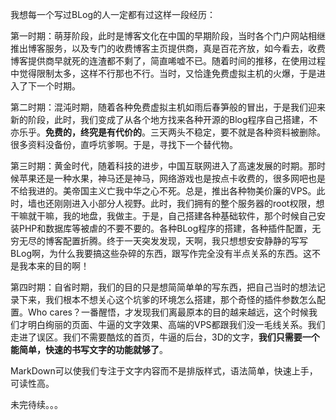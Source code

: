 我想每一个写过BLog的人一定都有过这样一段经历：

第一时期：萌芽阶段，此时是博客文化在中国的早期阶段，当时各个门户网站相继推出博客服务，以及专门的收费博客主页提供商，真是百花齐放，如今看去，收费博客提供商早就死的连渣都不剩了，简直唏嘘不已。随着时间的推移，在使用过程中觉得限制太多，这样不行那也不行。当时，又恰逢免费虚拟主机的火爆，于是进入了下一个时期。

第二时期：混沌时期，随着各种免费虚拟主机如雨后春笋般的冒出，于是我们迎来新的阶段，此时，我们变成了从各个地方找来各种开源的Blog程序自己搭建，不亦乐乎。**免费的，终究是有代价的**。三天两头不稳定，要不就是各种资料被删除。很多资料没备份，直呼坑爹啊。于是，寻找下一个替代物。

第三时期：黄金时代，随着科技的进步，中国互联网进入了高速发展的时期。那时候苹果还是一种水果，神马还是神马，网络游戏也是按点卡收费的，很多网吧也是不给我进的。美帝国主义亡我中华之心不死。总是，推出各种物美价廉的VPS。此时，墙也还刚刚进入小部分人视野。此时，我们拥有的整个服务器的root权限，想干嘛就干嘛，我的地盘，我做主。于是，自己搭建各种基础软件，那个时候自己安装PHP和数据库等被虐的不要不要的。各种BLog程序的搭建，各种插件配置，无穷无尽的博客配置折腾。终于一天突发发现，天啊，我只想想安安静静的写写BLog啊，为什么我要搞这些杂碎的东西，跟写作完全没有半点关系的东西。这不是我本来的目的啊！

第四时期：自省时期，我们的目的只是想简简单单的写东西，把自己当时的想法记录下来，我们根本不想关心这个坑爹的环境怎么搭建，那个奇怪的插件参数怎么配置。Who cares？一番醒悟，才发现我们离最原本的目的越来越远，这个时候我们才明白绚丽的页面、牛逼的文字效果、高端的VPS都跟我们没一毛线关系。我们走进了误区。我们不需要酷炫的首页，牛逼的后台，3D的文字，**我们只需要一个能简单，快速的书写文字的功能就够了**。

MarkDown可以使我们专注于文字内容而不是排版样式，语法简单，快速上手，可读性高。

未完待续。。。